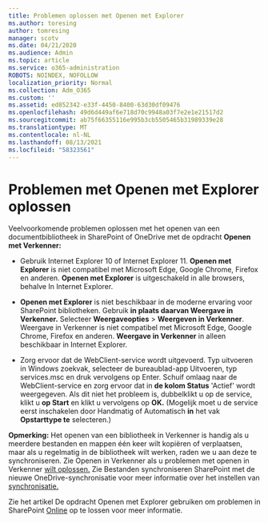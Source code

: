 ```yaml
---
title: Problemen oplossen met Openen met Explorer
ms.author: toresing
author: tomresing
manager: scotv
ms.date: 04/21/2020
ms.audience: Admin
ms.topic: article
ms.service: o365-administration
ROBOTS: NOINDEX, NOFOLLOW
localization_priority: Normal
ms.collection: Adm_O365
ms.custom: ''
ms.assetid: ed852342-e33f-4450-8400-63d30df09476
ms.openlocfilehash: 49d6d449af6e718d70c9948a03f7e2e1e21517d2
ms.sourcegitcommit: ab75f66355116e995b3cb5505465b31989339e28
ms.translationtype: MT
ms.contentlocale: nl-NL
ms.lasthandoff: 08/13/2021
ms.locfileid: "58323561"
---
```

# <a name="fix-problems-with-open-with-explorer"></a>Problemen met Openen met Explorer oplossen

Veelvoorkomende problemen oplossen met het openen van een documentbibliotheek in SharePoint of OneDrive met de opdracht **Openen met Verkenner:** 
  
- Gebruik Internet Explorer 10 of Internet Explorer 11. **Openen met Explorer** is niet compatibel met Microsoft Edge, Google Chrome, Firefox en anderen. **Openen met Explorer** is uitgeschakeld in alle browsers, behalve In Internet Explorer. 
    
- **Openen met Explorer** is niet beschikbaar in de moderne ervaring voor SharePoint bibliotheken. Gebruik **in plaats daarvan Weergave in Verkenner.** Selecteer **Weergaveopties** \> **Weergeven in Verkenner**. Weergave in Verkenner is niet compatibel met Microsoft Edge, Google Chrome, Firefox en anderen. **Weergave in Verkenner** in alleen beschikbaar in Internet Explorer. 
    
- Zorg ervoor dat de WebClient-service wordt uitgevoerd. Typ uitvoeren in Windows zoekvak, selecteer de bureaublad-app Uitvoeren, typ services.msc en druk vervolgens op Enter. Schuif omlaag naar de WebClient-service en zorg ervoor dat in **de kolom Status** 'Actief' wordt weergegeven. Als dit niet het probleem is, dubbelklikt u op de service, klikt u **op Start** en klikt u vervolgens op **OK.** (Mogelijk moet u de service eerst  inschakelen door Handmatig of Automatisch **in** het vak **Opstarttype te** selecteren.) 
    
**Opmerking:** Het openen van een bibliotheek in Verkenner is handig als u meerdere bestanden en mappen één keer wilt kopiëren of verplaatsen, maar als u regelmatig in de bibliotheek wilt werken, raden we u aan deze te synchroniseren. Zie Openen in Verkenner als u problemen met openen in Verkenner [wilt oplossen.](https://go.microsoft.com/fwlink/?linkid=871665) Zie Bestanden synchroniseren SharePoint met de nieuwe OneDrive-synchronisatie voor meer informatie over het instellen van [synchronisatie.](https://go.microsoft.com/fwlink/?linkid=871666)
  
Zie het artikel De opdracht Openen met Explorer gebruiken om problemen in SharePoint [Online](https://docs.microsoft.com/sharepoint/support/lists-and-libraries/troubleshoot-issues-using-open-with-explorer) op te lossen voor meer informatie. 
  


